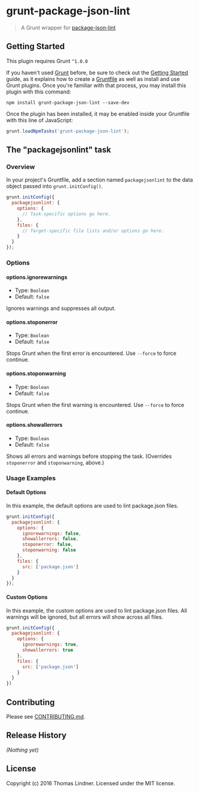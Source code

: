 # grunt-package-json-lint

> A Grunt wrapper for [package-json-lint](https://github.com/tclindner/package-json-lint)

## Getting Started
This plugin requires Grunt `^1.0.0`

If you haven't used [Grunt](http://gruntjs.com/) before, be sure to check out the [Getting Started](http://gruntjs.com/getting-started) guide, as it explains how to create a [Gruntfile](http://gruntjs.com/sample-gruntfile) as well as install and use Grunt plugins. Once you're familiar with that process, you may install this plugin with this command:

```shell
npm install grunt-package-json-lint --save-dev
```

Once the plugin has been installed, it may be enabled inside your Gruntfile with this line of JavaScript:

```js
grunt.loadNpmTasks('grunt-package-json-lint');
```

## The "packagejsonlint" task

### Overview
In your project's Gruntfile, add a section named `packagejsonlint` to the data object passed into `grunt.initConfig()`.

```js
grunt.initConfig({
  packagejsonlint: {
    options: {
      // Task-specific options go here.
    },
    files: {
      // Target-specific file lists and/or options go here.
    }
  }
});
```

### Options

#### options.ignorewarnings

* Type: `Boolean`
* Default: `false`

Ignores warnings and suppresses all output.

#### options.stoponerror

* Type: `Boolean`
* Default: `false`

Stops Grunt when the first error is encountered. Use `--force` to force continue.

#### options.stoponwarning

* Type: `Boolean`
* Default: `false`

Stops Grunt when the first warning is encountered. Use `--force` to force continue.

#### options.showallerrors

* Type: `Boolean`
* Default: `false`

Shows all errors and warnings before stopping the task. (Overrides `stoponerror` and `stoponwarning`, above.)

### Usage Examples

#### Default Options

In this example, the default options are used to lint package.json files.

```js
grunt.initConfig({
  packagejsonlint: {
    options: {
      ignorewarnings: false,
      showallerrors: false,
      stoponerror: false,
      stoponwarning: false
    },
    files: {
      src: ['package.json']
    }
  }
});
```

#### Custom Options
In this example, the custom options are used to lint package.json files. All warnings will be ignored, but all errors will show across all files.

```js
grunt.initConfig({
  packagejsonlint: {
    options: {
      ignorewarnings: true,
      showallerrors: true
    },
    files: {
      src: ['package.json']
    }
  }
})
```

## Contributing
Please see [CONTRIBUTING.md](CONTRIBUTING.md).

## Release History
_(Nothing yet)_

## License
Copyright (c) 2016 Thomas Lindner. Licensed under the MIT license.
